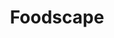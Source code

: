 ---
slug: https://www.foodscape.ch
title: Foodscape
imgSrc: '/images/foodscape.png'
tags: ['ZHAW', 'ZHdK', 'Serious Game', 'Nutrition', 'Sustainability']
---